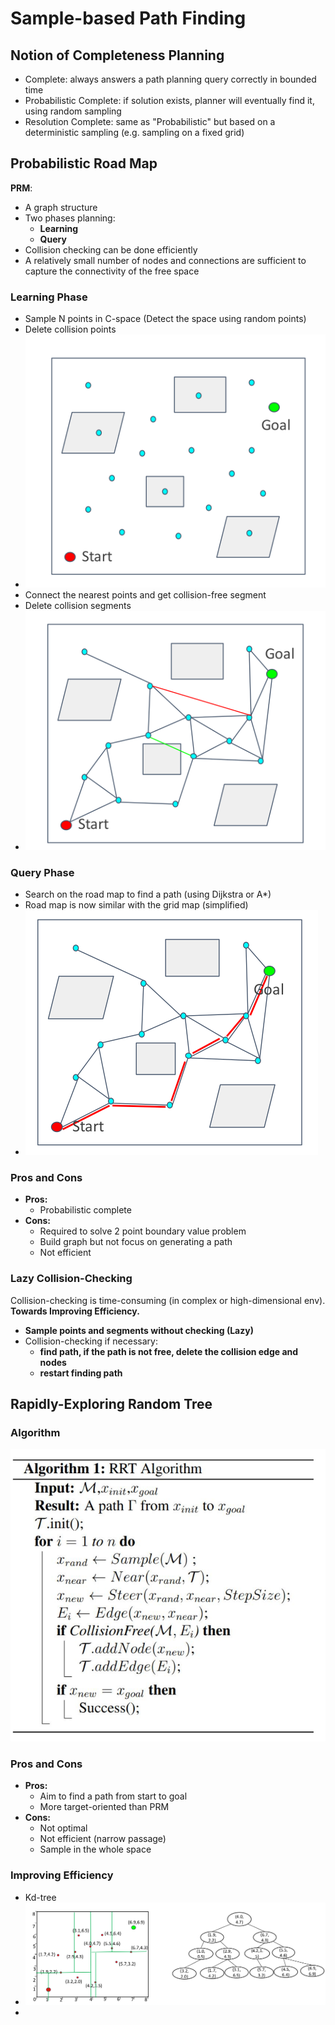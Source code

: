 # Sample-based Path Finding
## Notion of Completeness Planning
+ Complete: always answers a path planning query correctly in bounded time
+ Probabilistic Complete: if solution exists, planner will eventually find it, using random sampling
+ Resolution Complete: same as "Probabilistic" but based on a deterministic sampling (e.g. sampling on a fixed grid)

## Probabilistic Road Map
**PRM**:
+ A graph structure
+ Two phases planning:
	+ **Learning** 
	+ **Query**
+ Collision checking can be done efficiently
+ A relatively small number of nodes and connections are sufficient to capture the connectivity of the free space
### Learning Phase
+ Sample N points in C-space (Detect the space using random points)
+ Delete collision points
+ ![300](../Resource/sample_based_path_finding_img_2.png)
+ Connect the nearest points and get collision-free segment 
+ Delete collision segments
+ ![300](../Resource/sample_based_path_finding_img_3.png)
### Query Phase
+ Search on the road map to find a path (using Dijkstra or A*)
+ Road map is now similar with the grid map (simplified)
+ ![300](../Resource/sample_based_path_finding_img_4.png)

### Pros and Cons
+ **Pros:**
	+ Probabilistic complete
+ **Cons:**
	+ Required to solve 2 point boundary value problem
	+ Build graph but not focus on generating a path
	+ Not efficient

### Lazy Collision-Checking
Collision-checking is time-consuming (in complex or high-dimensional env).  
**Towards Improving Efficiency.**
+ **Sample points and segments without checking (Lazy)**
+ Collision-checking if necessary: 
	+ **find path, if the path is not free, delete the collision edge and nodes**
	+ **restart finding path**

## Rapidly-Exploring Random Tree

### Algorithm
![](../Resource/sample_based_path_finding_img_5.png)

### Pros and Cons
+ **Pros:**
	+ Aim to find a path from start to goal
	+ More target-oriented than PRM
+ **Cons:**
	+ Not optimal
	+ Not efficient (narrow passage)
	+ Sample in the whole space

### Improving Efficiency
+ Kd-tree
+ ![](../Resource/sample_based_path_finding_img_6.png)
+  